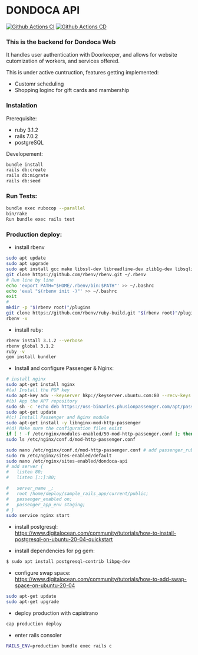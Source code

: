 # DONDOCA API

[![Github Actions CI](https://github.com/nullbr/dondoca-api/actions/workflows/ci.yml/badge.svg?event=push)](https://github.com/nullbr/dondoca-api/actions)
[![Github Actions CD](https://github.com/nullbr/dondoca-api/actions/workflows/cd.yml/badge.svg?event=push)](https://github.com/nullbr/dondoca-api/actions)

### This is the backend for Dondoca Web

It handles user authentication with Doorkeeper, and allows for website cutomization of workers, and services offered.

This is under active cuntruction, features getting implemented:

- Customr scheduling
- Shopping loginc for gift cards and mambership

### Instalation

Prerequisite:

- ruby 3.1.2
- rails 7.0.2
- postgreSQL

Developement:

```Bash
bundle install
rails db:create
rails db:migrate
rails db:seed
```

### Run Tests:

```Bash
bundle exec rubocop --parallel
bin/rake
Run bundle exec rails test
```

### Production deploy:

- install rbenv

```Bash
sudo apt update
sudo apt upgrade
sudo apt install gcc make libssl-dev libreadline-dev zlib1g-dev libsqlite3-dev
git clone https://github.com/rbenv/rbenv.git ~/.rbenv
# Run line by line
echo 'export PATH="$HOME/.rbenv/bin:$PATH"' >> ~/.bashrc
echo 'eval "$(rbenv init -)"' >> ~/.bashrc
exit
#
mkdir -p "$(rbenv root)"/plugins
git clone https://github.com/rbenv/ruby-build.git "$(rbenv root)"/plugins/ruby-build
rbenv -v
```

- install ruby:

```Bash
rbenv install 3.1.2 --verbose
rbenv global 3.1.2
ruby -v
gem install bundler
```

- Install and configure Passenger & Nginx:

```Bash
# install nginx
sudo apt-get install nginx
#(a) Install the PGP key
sudo apt-key adv --keyserver hkp://keyserver.ubuntu.com:80 --recv-keys 561F9B9CAC40B2F7
#(b) App the APT repository
sudo sh -c 'echo deb https://oss-binaries.phusionpassenger.com/apt/passenger bionic main > /etc/apt/sources.list.d/passenger.list'
sudo apt-get update
#(c) Install Passenger and Nginx module
sudo apt-get install -y libnginx-mod-http-passenger
#(d) Make sure the configuration files exist
if [ ! -f /etc/nginx/modules-enabled/50-mod-http-passenger.conf ]; then sudo ln -s /usr/share/nginx/modules-available/mod-http-passenger.load /etc/nginx/modules-enabled/50-mod-http-passenger.conf ; fi
sudo ls /etc/nginx/conf.d/mod-http-passenger.conf

sudo nano /etc/nginx/conf.d/mod-http-passenger.conf # add passenger_ruby /home/deploy/.rbenv/shims/ruby;
sudo rm /etc/nginx/sites-enabled/default
sudo nano /etc/nginx/sites-enabled/dondoca-api
# add server {
#   listen 80;
#   listen [::]:80;

#   server_name _;
#   root /home/deploy/sample_rails_app/current/public;
#   passenger_enabled on;
#   passenger_app_env staging;
# }
sudo service nginx start
```

- install postgresql:
  https://www.digitalocean.com/community/tutorials/how-to-install-postgresql-on-ubuntu-20-04-quickstart

- install dependencies for pg gem:

```bash
$ sudo apt install postgresql-contrib libpq-dev
```

- configure swap space:
  https://www.digitalocean.com/community/tutorials/how-to-add-swap-space-on-ubuntu-20-04

```Bash
sudo apt-get update
sudo apt-get upgrade
```

- deploy production with capistrano

```bash
cap production deploy
```

- enter rails consoler

```bash
RAILS_ENV=production bundle exec rails c
```
